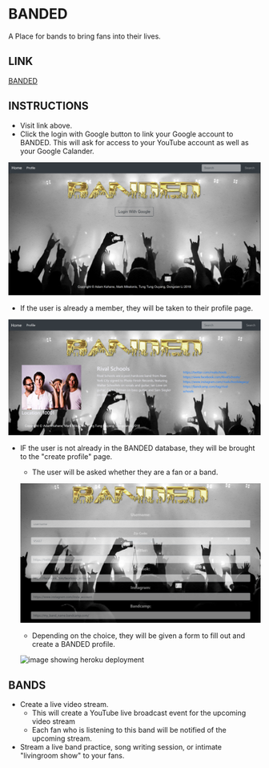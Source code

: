 # BANDED
A Place for bands to bring fans into their lives.

## LINK
[BANDED](https://banded.herokuapp.com/ "BANDED")

## INSTRUCTIONS
  * Visit link above.
  * Click the login with Google button to link your Google account to BANDED. This will ask for access to your YouTube account as well as     your Google Calander.
  
  ![image showing heroku deployment](public/assets/images/login.png)
  
  * If the user is already a member, they will be taken to their profile page.
  
  ![image showing heroku deployment](public/assets/images/banded.PNG)
  
  * IF the user is not already in the BANDED database, they will be brought to the "create profile" page.
    * The user will be asked whether they are a fan or a band.
    
    ![image showing heroku deployment](public/assets/images/banded_form.PNG)
    
    * Depending on the choice, they will be given a form to fill out and create a BANDED profile.
    
    ![image showing heroku deployment](public/assets/heroku_readme.jpg "Heroku")

## BANDS
  * Create a live video stream.
    * This will create a YouTube live broadcast event for the upcoming video stream
    * Each fan who is listening to this band will be notified of the upcoming stream.
  * Stream a live band practice, song writing session, or intimate "livingroom show" to your fans.
